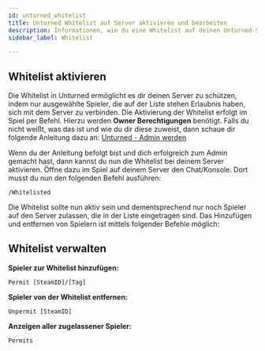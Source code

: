 ```yaml
---
id: unturned_whitelist
title: Unturned Whitelist auf Server aktivieren und bearbeiten
description: Informationen, wie du eine Whitelist auf deinen Unturned-Server von ZAP-Hosting aktivieren und bearbeiten kannst - ZAP-Hosting.com Dokumentationen
sidebar_label: Whitelist

---
```




## Whitelist aktivieren

Die Whitelist in Unturned ermöglicht es dir deinen Server zu schützen, indem nur ausgewählte Spieler, die auf der Liste stehen Erlaubnis haben, sich mit dem Server zu verbinden. Die Aktivierung der Whitelist erfolgt im Spiel per Befehl. Hierzu werden **Owner Berechtigungen** benötigt. Falls du nicht weißt, was das ist und wie du dir diese zuweist, dann schaue dir folgende Anleitung dazu an: [Unturned - Admin werden](https://zap-hosting.com/guides/docs/en/unturned_becomeadmin/)



Wenn du der Anleitung befolgt bist und dich erfolgreich zum Admin gemacht hast, dann kannst du nun die Whitelist bei deinem Server aktivieren. Öffne dazu im Spiel auf deinem Server den Chat/Konsole. Dort musst du nun den folgenden Befehl ausführen:

```
/Whitelisted
```



Die Whitelist sollte nun aktiv sein und dementsprechend nur noch Spieler auf den Server zulassen, die in der Liste eingetragen sind. Das Hinzufügen und entfernen von Spielern ist mittels folgender Befehle möglich:



## Whitelist verwalten

**Spieler zur Whitelist hinzufügen:**

```
Permit [SteamID]/[Tag]
```

**Spieler von der Whitelist  entfernen:**

```
Unpermit [SteamID]
```

**Anzeigen aller zugelassener Spieler:**

```
Permits
```

